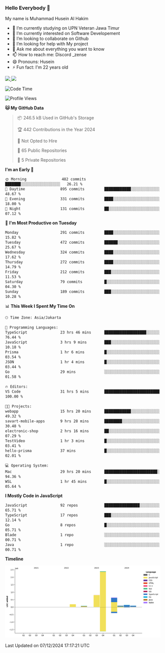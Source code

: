 ### Hello Everybody 👋

My name is Muhammad Husein Al Hakim

- 🔭 I’m currently studying on UPN Veteran Jawa Timur
- 🌱 I’m currently interested on Software Developement
- 👯 I’m looking to collaborate on Github
- 🤔 I’m looking for help with My project
- 💬 Ask me about everything you want to know
- 📫 How to reach me: Discord _zense
- 😄 Pronouns: Husein
- ⚡ Fun fact: I'm 22 years old

<p align="left">
<a href="https://github.com/huseinhq">
  <img height="180em" src="https://github-readme-stats-eight-theta.vercel.app/api?username=huseinhq&show_icons=true&theme=algolia&include_all_commits=true&count_private=true"/>
  <img height="180em" src="https://github-readme-stats-eight-theta.vercel.app/api/top-langs/?username=huseinhq&layout=compact&langs_count=8&theme=algolia"/>
</a>
</p>

<!--START_SECTION:waka-->
![Code Time](http://img.shields.io/badge/Code%20Time-1%2C675%20hrs%2022%20mins-blue)

![Profile Views](http://img.shields.io/badge/Profile%20Views-0-blue)

**🐱 My GitHub Data** 

> 📦 246.5 kB Used in GitHub's Storage 
 > 
> 🏆 442 Contributions in the Year 2024
 > 
> 🚫 Not Opted to Hire
 > 
> 📜 65 Public Repositories 
 > 
> 🔑 5 Private Repositories 
 > 
**I'm an Early 🐤** 

```text
🌞 Morning                482 commits         ███████░░░░░░░░░░░░░░░░░░   26.21 % 
🌆 Daytime                895 commits         ████████████░░░░░░░░░░░░░   48.67 % 
🌃 Evening                331 commits         ████░░░░░░░░░░░░░░░░░░░░░   18.00 % 
🌙 Night                  131 commits         ██░░░░░░░░░░░░░░░░░░░░░░░   07.12 % 
```
📅 **I'm Most Productive on Tuesday** 

```text
Monday                   291 commits         ████░░░░░░░░░░░░░░░░░░░░░   15.82 % 
Tuesday                  472 commits         ██████░░░░░░░░░░░░░░░░░░░   25.67 % 
Wednesday                324 commits         ████░░░░░░░░░░░░░░░░░░░░░   17.62 % 
Thursday                 272 commits         ████░░░░░░░░░░░░░░░░░░░░░   14.79 % 
Friday                   212 commits         ███░░░░░░░░░░░░░░░░░░░░░░   11.53 % 
Saturday                 79 commits          █░░░░░░░░░░░░░░░░░░░░░░░░   04.30 % 
Sunday                   189 commits         ███░░░░░░░░░░░░░░░░░░░░░░   10.28 % 
```


📊 **This Week I Spent My Time On** 

```text
🕑︎ Time Zone: Asia/Jakarta

💬 Programming Languages: 
TypeScript               23 hrs 46 mins      ███████████████████░░░░░░   76.44 % 
JavaScript               3 hrs 9 mins        ███░░░░░░░░░░░░░░░░░░░░░░   10.18 % 
Prisma                   1 hr 6 mins         █░░░░░░░░░░░░░░░░░░░░░░░░   03.54 % 
JSON                     1 hr 4 mins         █░░░░░░░░░░░░░░░░░░░░░░░░   03.44 % 
Go                       29 mins             ░░░░░░░░░░░░░░░░░░░░░░░░░   01.58 % 

🔥 Editors: 
VS Code                  31 hrs 5 mins       █████████████████████████   100.00 % 

🐱‍💻 Projects: 
webapp                   15 hrs 20 mins      ████████████░░░░░░░░░░░░░   49.32 % 
savart-mobile-apps       9 hrs 28 mins       ████████░░░░░░░░░░░░░░░░░   30.48 % 
electronic-shop          2 hrs 16 mins       ██░░░░░░░░░░░░░░░░░░░░░░░   07.29 % 
TestVideo                1 hr 3 mins         █░░░░░░░░░░░░░░░░░░░░░░░░   03.41 % 
hello-prisma             37 mins             █░░░░░░░░░░░░░░░░░░░░░░░░   02.01 % 

💻 Operating System: 
Mac                      29 hrs 20 mins      ████████████████████████░   94.36 % 
WSL                      1 hr 45 mins        █░░░░░░░░░░░░░░░░░░░░░░░░   05.64 % 
```

**I Mostly Code in JavaScript** 

```text
JavaScript               92 repos            ████████████████░░░░░░░░░   65.71 % 
TypeScript               17 repos            ███░░░░░░░░░░░░░░░░░░░░░░   12.14 % 
Go                       8 repos             █░░░░░░░░░░░░░░░░░░░░░░░░   05.71 % 
Blade                    1 repo              ░░░░░░░░░░░░░░░░░░░░░░░░░   00.71 % 
Java                     1 repo              ░░░░░░░░░░░░░░░░░░░░░░░░░   00.71 % 
```



**Timeline**

![Lines of Code chart](https://raw.githubusercontent.com/HuseinHQ/HuseinHQ/main/assets/bar_graph.png)


 Last Updated on 07/12/2024 17:17:21 UTC
<!--END_SECTION:waka-->

